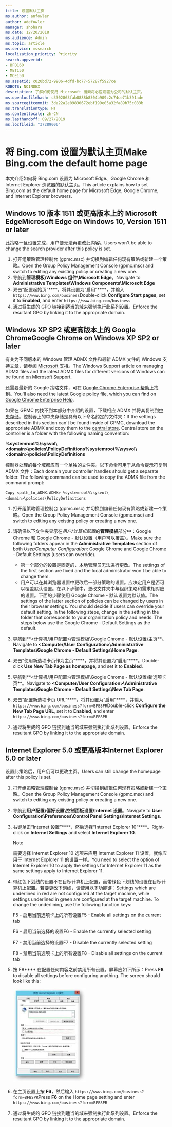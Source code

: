 ```yaml
---
title: 设置默认主页
ms.author: anfowler
author: adefowler
manager: shohara
ms.date: 12/20/2018
ms.audience: Admin
ms.topic: article
ms.service: mssearch
localization_priority: Priority
search.appverid:
- BFB160
- MET150
- MOE150
ms.assetid: c020bd72-9906-4dfd-bc77-57287f5927ce
ROBOTS: NOINDEX
description: 了解如何使用 Microsoft 搜索将必应设置为公司的默认主页。
ms.openlocfilehash: c3302863fab8888b8304b909c2c74ce71b391ade
ms.sourcegitcommit: 3da22a2e09830672ebf199e05a32fa89b75c083b
ms.translationtype: HT
ms.contentlocale: zh-CN
ms.lasthandoff: 09/27/2019
ms.locfileid: "37289006"
---
```

# <a name="make-bingcom-the-default-home-page"></a><span data-ttu-id="230c0-103">将 Bing.com 设置为默认主页</span><span class="sxs-lookup"><span data-stu-id="230c0-103">Make Bing.com the default home page</span></span>

<span data-ttu-id="230c0-104">本文介绍如何将 Bing.com 设置为 Microsoft Edge、Google Chrome 和 Internet Explorer 浏览器的默认主页。</span><span class="sxs-lookup"><span data-stu-id="230c0-104">This article explains how to set Bing.com as the default home page for Microsoft Edge, Google Chrome, and Internet Explorer browsers.</span></span> 
  
 
## <a name="microsoft-edge-on-windows-10-version-1511-or-later"></a><span data-ttu-id="230c0-105">Windows 10 版本 1511 或更高版本上的 Microsoft Edge</span><span class="sxs-lookup"><span data-stu-id="230c0-105">Microsoft Edge on Windows 10, Version 1511 or later</span></span>

<span data-ttu-id="230c0-106">此策略一旦设置完成，用户便无法再更改此内容。</span><span class="sxs-lookup"><span data-stu-id="230c0-106">Users won't be able to change the search provider after this policy is set.</span></span> 

1. <span data-ttu-id="230c0-107">打开组策略管理控制台 (gpmc.msc) 并切换到编辑任何现有策略或新建一个策略。</span><span class="sxs-lookup"><span data-stu-id="230c0-107">Open the Group Policy Management Console (gpmc.msc) and switch to editing any existing policy or creating a new one.</span></span> 
1. <span data-ttu-id="230c0-108">导航到**管理模板\Windows 组件\Microsoft Edge**。</span><span class="sxs-lookup"><span data-stu-id="230c0-108">Navigate to **Administrative Templates\Windows Components\Microsoft Edge**</span></span>    
1. <span data-ttu-id="230c0-109">双击“配置起始页”\*\*\*\*，将其设置为“启用”\*\*\*\*，并输入 `https://www.bing.com/business`</span><span class="sxs-lookup"><span data-stu-id="230c0-109">Double-click **Configure Start pages**, set it to **Enabled**, and enter `https://www.bing.com/business`</span></span>
1.  <span data-ttu-id="230c0-110">通过将生成的 GPO 链接到适当的域来强制执行此系列设置。</span><span class="sxs-lookup"><span data-stu-id="230c0-110">Enforce the resultant GPO by linking it to the appropriate domain.</span></span>

  
## <a name="google-chrome-on-windows-xp-sp2-or-later"></a><span data-ttu-id="230c0-111">Windows XP SP2 或更高版本上的 Google Chrome</span><span class="sxs-lookup"><span data-stu-id="230c0-111">Google Chrome on Windows XP SP2 or later</span></span>


<span data-ttu-id="230c0-112">有关为不同版本的 Windows 管理 ADMX 文件和最新 ADMX 文件的 Windows 支持文章，请参阅 [Microsoft 支持](https://support.microsoft.com/help/3087759/how-to-create-and-manage-the-central-store-for-group-policy-administra)。</span><span class="sxs-lookup"><span data-stu-id="230c0-112">The Windows Support article on managing ADMX files and the latest ADMX files for different versions of Windows can be found [on Microsoft Support](https://support.microsoft.com/help/3087759/how-to-create-and-manage-the-central-store-for-group-policy-administra).</span></span>

<span data-ttu-id="230c0-113">还需要最新的 Google 策略文件，可在 [Google Chrome Enterprise 帮助](https://support.google.com/chrome/a/answer/187202)上找到。</span><span class="sxs-lookup"><span data-stu-id="230c0-113">You'll also need the latest Google policy file, which you can find on [Google Chrome Enterprise Help](https://support.google.com/chrome/a/answer/187202).</span></span>
  
<span data-ttu-id="230c0-p101">如果在 GPMC 内找不到本部分中介绍的设置，下载相应 ADMX 并将其复制到[中央存储](https://docs.microsoft.com/previous-versions/windows/it-pro/windows-vista/cc748955%28v%3dws.10%29)。控制器上的中央存储是具有以下命名约定的文件夹：</span><span class="sxs-lookup"><span data-stu-id="230c0-p101">If the settings described in this section can't be found inside of GPMC, download the appropriate ADMX and copy them to the [central store](https://docs.microsoft.com/previous-versions/windows/it-pro/windows-vista/cc748955%28v%3dws.10%29). Central store on the controller is a folder with the following naming convention:</span></span>
  
 <span data-ttu-id="230c0-116">**%systemroot%\sysvol\\<domain\>\policies\PolicyDefinitions**</span><span class="sxs-lookup"><span data-stu-id="230c0-116">**%systemroot%\sysvol\\<domain\>\policies\PolicyDefinitions**</span></span>
  
<span data-ttu-id="230c0-p102">控制器处理的每个域都应有一个单独的文件夹。以下命令可用于从命令提示符复制 ADMX 文件：</span><span class="sxs-lookup"><span data-stu-id="230c0-p102">Each domain your controller handles should get a separate folder. The following command can be used to copy the ADMX file from the command prompt:</span></span>
  
 `Copy <path_to_ADMX.ADMX> %systemroot%\sysvol\<domain>\policies\PolicyDefinitions`
  
1. <span data-ttu-id="230c0-119">打开组策略管理控制台 (gpmc.msc) 并切换到编辑任何现有策略或新建一个策略。</span><span class="sxs-lookup"><span data-stu-id="230c0-119">Open the Group Policy Management Console (gpmc.msc) and switch to editing any existing policy or creating a new one.</span></span>
1. <span data-ttu-id="230c0-120">请确保以下文件夹显示在*用户/计算机配置*的**管理模板**部分中：Google Chrome 和 Google Chrome - 默认设置（用户可以覆盖）。</span><span class="sxs-lookup"><span data-stu-id="230c0-120">Make sure the following folders appear in the **Administrative Templates** section of both *User/Computer Configuration*: Google Chrome and Google Chrome - Default Settings (users can override).</span></span>
   - <span data-ttu-id="230c0-121">第一个部分的设置是固定的，本地管理员无法进行更改。</span><span class="sxs-lookup"><span data-stu-id="230c0-121">The settings of the first section are fixed and the local administrator won't be able to change them.</span></span>
   - <span data-ttu-id="230c0-p103">用户可以在其浏览器设置中更改后一部分策略的设置。应决定用户是否可以覆盖默认设置。在以下步骤中，更改文件夹中与组织策略和需求相对应的设置。下面的步骤使用 Google Chrome - 默认设置为默认值。</span><span class="sxs-lookup"><span data-stu-id="230c0-p103">The settings of the latter section of policies can be changed by users in their browser settings. You should decide if users can override your default setting. In the following steps, change in the setting in the folder that corresponds to your organization policy and needs. The steps below use the Google Chrome - Default Settings as the default.</span></span>

1. <span data-ttu-id="230c0-126">导航到**&lt;计算机/用户配置&gt;\管理模板\Google Chrome - 默认设置\主页**。</span><span class="sxs-lookup"><span data-stu-id="230c0-126">Navigate to **&lt;Computer/User Configuration&gt;\Administrative Templates\Google Chrome - Default Settings\Home Page**.</span></span> 
1. <span data-ttu-id="230c0-127">双击“使用新选项卡页作为主页”\*\*\*\*，并将其设置为“启用”\*\*\*\*。</span><span class="sxs-lookup"><span data-stu-id="230c0-127">Double-click **Use New Tab Page as homepage**, and set it to **Enabled**.</span></span> 
1. <span data-ttu-id="230c0-128">导航到**&lt;计算机/用户配置&gt;\管理模板\Google Chrome - 默认设置\新选项卡页**。</span><span class="sxs-lookup"><span data-stu-id="230c0-128">Navigate to **&lt;Computer/User Configuration&gt;\Administrative Templates\Google Chrome - Default Settings\New Tab Page**.</span></span> 
1. <span data-ttu-id="230c0-129">双击“配置新选项卡页 URL”\*\*\*\*，将其设置为“启用”\*\*\*\*，并输入 `https://www.bing.com/business?form=BFBSPR`</span><span class="sxs-lookup"><span data-stu-id="230c0-129">Double-click **Configure the New Tab Page URL**, set it to **Enabled**, and enter `https://www.bing.com/business?form=BFBSPR`</span></span> 
1. <span data-ttu-id="230c0-130">通过将生成的 GPO 链接到适当的域来强制执行此系列设置。</span><span class="sxs-lookup"><span data-stu-id="230c0-130">Enforce the resultant GPO by linking it to the appropriate domain.</span></span>

## <a name="internet-explorer-50-or-later"></a><span data-ttu-id="230c0-131">Internet Explorer 5.0 或更高版本</span><span class="sxs-lookup"><span data-stu-id="230c0-131">Internet Explorer 5.0 or later</span></span>
<span data-ttu-id="230c0-132">设置此策略后，用户仍可以更改主页。</span><span class="sxs-lookup"><span data-stu-id="230c0-132">Users can still change the homepage after this policy is set.</span></span> 

1. <span data-ttu-id="230c0-133">打开组策略管理控制台 (gpmc.msc) 并切换到编辑任何现有策略或新建一个策略。</span><span class="sxs-lookup"><span data-stu-id="230c0-133">Open the Group Policy Management Console (gpmc.msc) and switch to editing any existing policy or creating a new one.</span></span>
    
2. <span data-ttu-id="230c0-134">导航到**用户配置\偏好设置\控制面板设置\Internet 设置**。</span><span class="sxs-lookup"><span data-stu-id="230c0-134">Navigate to **User Configuration\Preferences\Control Panel Settings\Internet Settings**.</span></span>
    
3. <span data-ttu-id="230c0-135">右键单击“Internet 设置”\*\*\*\*，然后选择“Internet Explorer 10”\*\*\*\*。</span><span class="sxs-lookup"><span data-stu-id="230c0-135">Right-click on **Internet Settings** and select **Internet Explorer 10**.</span></span>
    
    > [!NOTE]
    > <span data-ttu-id="230c0-136">需要选择 Internet Explorer 10 选项来应用 Internet Explorer 11 设置，就像应用于 Internet Explorer 11 的设置一样。</span><span class="sxs-lookup"><span data-stu-id="230c0-136">You need to select the option of Internet Explorer 10 to apply the settings for Internet Explorer 11 as the same settings apply to Internet Explorer 11.</span></span> 
  
4. <span data-ttu-id="230c0-p104">带红色下划线的设置不在目标计算机上配置，而带绿色下划线的设置在目标计算机上配置。若要更改下划线，请使用以下功能键：</span><span class="sxs-lookup"><span data-stu-id="230c0-p104">Settings which are underlined in red are not configured at the target machine, while settings underlined in green are configured at the target machine. To change the underlining, use the following function keys:</span></span>
    
    <span data-ttu-id="230c0-139">F5 - 启用当前选项卡上的所有设置</span><span class="sxs-lookup"><span data-stu-id="230c0-139">F5 - Enable all settings on the current tab</span></span>
    
    <span data-ttu-id="230c0-140">F6 - 启用当前选择的设置</span><span class="sxs-lookup"><span data-stu-id="230c0-140">F6 - Enable the currently selected setting</span></span>
    
    <span data-ttu-id="230c0-141">F7 - 禁用当前选择的设置</span><span class="sxs-lookup"><span data-stu-id="230c0-141">F7 - Disable the currently selected setting</span></span>
    
    <span data-ttu-id="230c0-142">F8 - 禁用当前选项卡上的所有设置</span><span class="sxs-lookup"><span data-stu-id="230c0-142">F8 - Disable all settings on the current tab</span></span>
    
5. <span data-ttu-id="230c0-p105">按 F8\*\*\*\* 在配置任何内容之前禁用所有设置。屏幕应如下所示：</span><span class="sxs-lookup"><span data-stu-id="230c0-p105">Press **F8** to disable all settings before configuring anything. The screen should look like this:</span></span> 
    
    ![Internet Explorer 10 属性对话框](media/2fd55755-5007-4e33-a795-c42ce2fcef4a.jpg)
  
6. <span data-ttu-id="230c0-146">在主页设置上按 **F6**，然后输入 `https://www.bing.com/business?form=BFBSPR`</span><span class="sxs-lookup"><span data-stu-id="230c0-146">Press **F6** on the Home page setting and enter `https://www.bing.com/business?form=BFBSPR`</span></span>
    
7. <span data-ttu-id="230c0-147">通过将生成的 GPO 链接到适当的域来强制执行此系列设置。</span><span class="sxs-lookup"><span data-stu-id="230c0-147">Enforce the resultant GPO by linking it to the appropriate domain.</span></span>